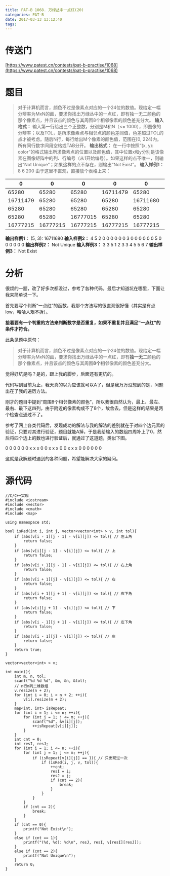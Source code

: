 ```yaml
---
title: PAT-B 1068. 万绿丛中一点红(20)
categories: PAT-B
date: 2017-03-13 13:12:40
tags:
---
```

# 传送门
[https://www.patest.cn/contests/pat-b-practise/1068](https://www.patest.cn/contests/pat-b-practise/1068)
<!--more-->
# 题目
> 对于计算机而言，颜色不过是像素点对应的一个24位的数值。现给定一幅分辨率为MxN的画，要求你找出万绿丛中的一点红，即有独一无二颜色的那个像素点，并且该点的颜色与其周围8个相邻像素的颜色差充分大。
**输入格式：**
输入第一行给出三个正整数，分别是M和N（<= 1000），即图像的分辨率；以及TOL，是所求像素点与相邻点的颜色差阈值，色差超过TOL的点才被考虑。随后N行，每行给出M个像素的颜色值，范围在[0, 224)内。所有同行数字间用空格或TAB分开。
**输出格式：**
在一行中按照“(x, y): color”的格式输出所求像素点的位置以及颜色值，其中位置x和y分别是该像素在图像矩阵中的列、行编号（从1开始编号）。如果这样的点不唯一，则输出“Not Unique”；如果这样的点不存在，则输出“Not Exist”。
**输入样例1：**
8 6 200
由于这里不直观，直接放个表格上来：
> 
0|0|0|0|0|0|0|0
-|-|-|-|-|-|-|-
65280|65280|65280|16711479|65280|65280|65280|65280
16711479|65280|65280|65280|16711680|65280|65280|65280
65280|65280|65280|65280|65280|65280|165280|165280
65280|65280|16777015|65280|65280|165280|65480|165280
16777215|16777215|16777215|16777215|16777215|16777215|16777215|16777215
**输出样例1：**
(5, 3): 16711680
**输入样例2：**
4 5 2
0 0 0 0
0 0 3 0
0 0 0 0
0 5 0 0
0 0 0 0
**输出样例2：**
Not Unique
**输入样例3：**
3 3 5
1 2 3
3 4 5
5 6 7
**输出样例3：**
Not Exist

# 分析
很烦的一题，改了好多次都没过，参考了各种代码，最后才知道坑在哪里，下面让我来简单说一下。

首先要写个判断“一点红”的函数，我那个方法写的很直观很好懂（其实是有点low，哈哈人艰不拆）。

**接着要有一个判重的方法来判断数字是否重复，如果不重复并且满足“一点红”的条件才符合。**

此条见题中原句：
> 对于计算机而言，颜色不过是像素点对应的一个24位的数值。现给定一幅分辨率为MxN的画，要求你找出万绿丛中的一点红，即有**独一无二**颜色的那个像素点，并且该点的颜色与其周围**8个**相邻像素的颜色差充分大。

觉得好坑是吗？是的，跟上我的脚步，后面还有更坑的。

代码写到目前为止，我天真的以为应该就可以A了，但是我万万没想到的是，问题出在了我的遍历方法。

刚才的题目中提到“周围8个相邻像素的颜色”，所以我很自然认为，最上、最左、最右、最下这四列，由于附近的像素构成不了8个，故舍去，但是这样的结果是两个检查点通过不了。

参考了网上各类代码后，发现成功的解法与我的解法的差别就在于对四个边元素的验证，只要对其进行验证，题目就能A掉，于是我给输入的数组四周补上了0，然后将四个边上的数也进行验证后，就通过了这道题，类似下图。

0 0 0 0 0
0 x x x 0
0 x x x 0
0 x x x 0
0 0 0 0 0

这就是我解题时遇到的各种问题，希望能解决大家的疑问。

# 源代码

    //C/C++实现
    #include <iostream>
    #include <vector>
    #include <cmath>
    #include <map>

    using namespace std;

    bool isRed(int i, int j, vector<vector<int> > v, int tol){
        if (abs(v[i - 1][j - 1] - v[i][j]) <= tol){ // 左上角
            return false;
        }
        if (abs(v[i][j - 1] - v[i][j]) <= tol){ // 上
            return false;
        }
        if (abs(v[i + 1][j - 1] - v[i][j]) <= tol){ // 右上角
            return false;
        }
        if (abs(v[i + 1][j] - v[i][j]) <= tol){ // 右
            return false;
        }
        if (abs(v[i + 1][j + 1] - v[i][j]) <= tol){ // 右下角
            return false;
        }
        if (abs(v[i][j + 1] - v[i][j]) <= tol){ // 下
            return false;
        }
        if (abs(v[i - 1][j + 1] - v[i][j]) <= tol){ // 左下角
            return false;
        }
        if (abs(v[i - 1][j] - v[i][j]) <= tol){ // 左
            return false;
        }
        return true;
    }

    vector<vector<int> > v;

    int main(){
        int m, n, tol;
        scanf("%d %d %d", &m, &n, &tol);
        // n行m列二维数组
        v.resize(n + 2);
        for (int i = 0; i < n + 2; ++i){
            v[i].resize(m + 2);
        }
        map<int, int> isRepeat;
        for (int i = 1; i <= n; ++i){
            for (int j = 1; j <= m; ++j){
                scanf("%d", &v[i][j]);
                ++isRepeat[v[i][j]];
            }
        }
        int cnt = 0;
        int resI, resJ;
        for (int i = 1; i <= n; ++i){
            for (int j = 1; j <= m; ++j){
                if (isRepeat[v[i][j]] == 1){ // 只出现过一次
                    if (isRed(i, j, v, tol)){
                        ++cnt;
                        resI = i;
                        resJ = j;
                        if (cnt == 2){
                            break;
                        }
                    }
                }
            }
            if (cnt == 2){
                break;
            }
        }
        if (cnt == 0){
            printf("Not Exist\n");
        }
        else if (cnt == 1){
            printf("(%d, %d): %d\n", resJ, resI, v[resI][resJ]);
        }
        else if (cnt == 2){
            printf("Not Unique\n");
        }
        return 0;
    }